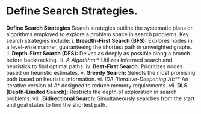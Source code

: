 # Define Search Strategies.

**Define Search Strategies**
Search strategies outline the systematic plans or algorithms employed to explore a problem space in search problems. Key search strategies include:
i. **Breadth-First Search (BFS):** Explores nodes in a level-wise manner, guaranteeing the shortest path in unweighted graphs.
ii. **Depth-First Search (DFS):** Delves as deeply as possible along a branch before backtracking.
iii. **A* Algorithm:** Utilizes informed search and heuristics to find optimal paths.
iv. **Best-First Search:** Prioritizes nodes based on heuristic estimates.
v. **Greedy Search:** Selects the most promising path based on heuristic information.
vi. **IDA* (Iterative-Deepening A*):** An iterative version of A* designed to reduce memory requirements.
vii. **DLS (Depth-Limited Search):** Restricts the depth of exploration in search problems.
viii. **Bidirectional Search:** Simultaneously searches from the start and goal states to find the shortest path.
